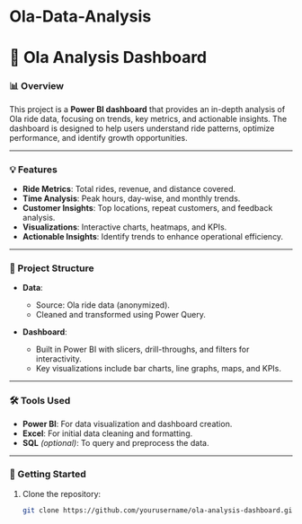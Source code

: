 # Ola-Data-Analysis

# 🚖 Ola Analysis Dashboard  

### 📊 Overview  
This project is a **Power BI dashboard** that provides an in-depth analysis of Ola ride data, focusing on trends, key metrics, and actionable insights. The dashboard is designed to help users understand ride patterns, optimize performance, and identify growth opportunities.  

---

### 💡 Features  
- **Ride Metrics**: Total rides, revenue, and distance covered.  
- **Time Analysis**: Peak hours, day-wise, and monthly trends.  
- **Customer Insights**: Top locations, repeat customers, and feedback analysis.  
- **Visualizations**: Interactive charts, heatmaps, and KPIs.  
- **Actionable Insights**: Identify trends to enhance operational efficiency.  

---

### 📂 Project Structure  
- **Data**:  
  - Source: Ola ride data (anonymized).  
  - Cleaned and transformed using Power Query.  

- **Dashboard**:  
  - Built in Power BI with slicers, drill-throughs, and filters for interactivity.  
  - Key visualizations include bar charts, line graphs, maps, and KPIs.  

---

### 🛠️ Tools Used  
- **Power BI**: For data visualization and dashboard creation.  
- **Excel**: For initial data cleaning and formatting.  
- **SQL** *(optional)*: To query and preprocess the data.  

---

### 🚀 Getting Started  
1. Clone the repository:  
   ```bash  
   git clone https://github.com/yourusername/ola-analysis-dashboard.git  
